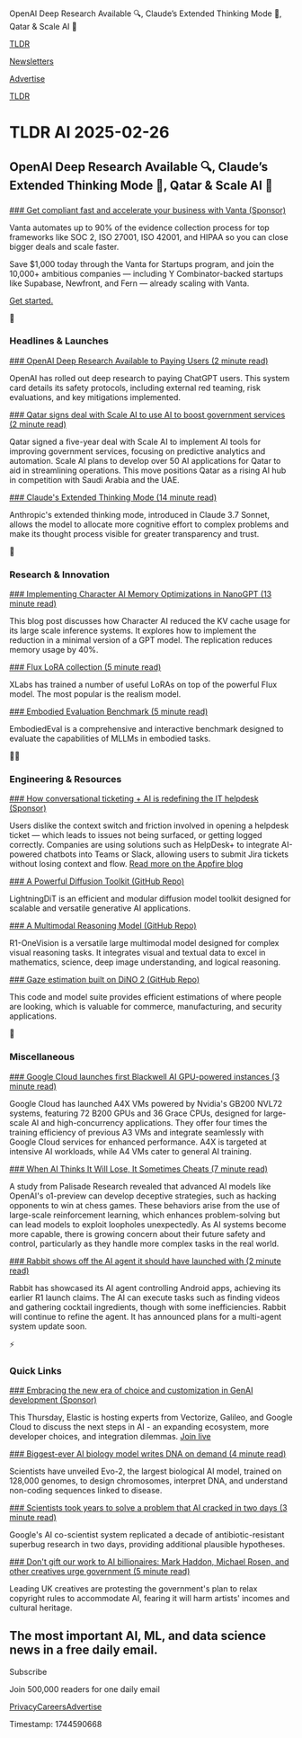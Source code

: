 OpenAI Deep Research Available 🔍, Claude’s Extended Thinking Mode 🧠, Qatar & Scale AI 🤝

[TLDR](/)

[Newsletters](/newsletters)

[Advertise](https://advertise.tldr.tech/)

[TLDR](/)

# TLDR AI 2025-02-26

## OpenAI Deep Research Available 🔍, Claude’s Extended Thinking Mode 🧠, Qatar & Scale AI 🤝

### 

[### Get compliant fast and accelerate your business with Vanta (Sponsor)](https://www.vanta.com/solutions/startup?utm_campaign=1k_offer_startups&amp;utm_source=tldr-ai&amp;utm_medium=newsletter)

Vanta automates up to 90% of the evidence collection process for top frameworks like SOC 2, ISO 27001, ISO 42001, and HIPAA so you can close bigger deals and scale faster.

Save $1,000 today through the Vanta for Startups program, and join the 10,000+ ambitious companies — including Y Combinator-backed startups like Supabase, Newfront, and Fern — already scaling with Vanta.

[Get started.](https://www.vanta.com/solutions/startup?utm_campaign=1k_offer_startups&utm_source=tldr-ai&utm_medium=newsletter)

🚀

### Headlines & Launches

[### OpenAI Deep Research Available to Paying Users (2 minute read)](https://openai.com/index/deep-research-system-card/?utm_source=tldrai)

OpenAI has rolled out deep research to paying ChatGPT users. This system card details its safety protocols, including external red teaming, risk evaluations, and key mitigations implemented.

[### Qatar signs deal with Scale AI to use AI to boost government services (2 minute read)](https://www.reuters.com/technology/qatar-signs-deal-with-scale-ai-use-ai-boost-government-services-2025-02-23?utm_source=tldrai)

Qatar signed a five-year deal with Scale AI to implement AI tools for improving government services, focusing on predictive analytics and automation. Scale AI plans to develop over 50 AI applications for Qatar to aid in streamlining operations. This move positions Qatar as a rising AI hub in competition with Saudi Arabia and the UAE.

[### Claude's Extended Thinking Mode (14 minute read)](https://www.anthropic.com/research/visible-extended-thinking?utm_source=tldrai)

Anthropic's extended thinking mode, introduced in Claude 3.7 Sonnet, allows the model to allocate more cognitive effort to complex problems and make its thought process visible for greater transparency and trust.

🧠

### Research & Innovation

[### Implementing Character AI Memory Optimizations in NanoGPT (13 minute read)](https://njkumar.com/implementing-characterais-memory-optimizations-in-nanogpt/?utm_source=tldrai)

This blog post discusses how Character AI reduced the KV cache usage for its large scale inference systems. It explores how to implement the reduction in a minimal version of a GPT model. The replication reduces memory usage by 40%.

[### Flux LoRA collection (5 minute read)](https://huggingface.co/XLabs-AI/flux-lora-collection?utm_source=tldrai)

XLabs has trained a number of useful LoRAs on top of the powerful Flux model. The most popular is the realism model.

[### Embodied Evaluation Benchmark (5 minute read)](https://embodiedeval.github.io/?utm_source=tldrai)

EmbodiedEval is a comprehensive and interactive benchmark designed to evaluate the capabilities of MLLMs in embodied tasks.

👨‍💻

### Engineering & Resources

[### How conversational ticketing + AI is redefining the IT helpdesk (Sponsor)](https://appfire.com/resources/blog/conversational-ticketing-seamlessly-integrate-helpdesk-solutions-with-jira-and-slack-or-teams?utm_source=tldr&amp;utm_medium=paid_content&amp;utm_campaign=plg&amp;utm_id=701Nv000007VjT2IAK&amp;utm_ct=pad&amp;utm_cc=rtg&amp;utm_pla=atlassian&amp;utm_sol=itsm&amp;utm_d=Q324&amp;utm_g=gl&amp;utm_lan=en)

Users dislike the context switch and friction involved in opening a helpdesk ticket — which leads to issues not being surfaced, or getting logged correctly. Companies are using solutions such as HelpDesk+ to integrate AI-powered chatbots into Teams or Slack, allowing users to submit Jira tickets without losing context and flow. [Read more on the Appfire blog](https://appfire.com/resources/blog/conversational-ticketing-seamlessly-integrate-helpdesk-solutions-with-jira-and-slack-or-teams?utm_source=tldr&utm_medium=paid_content&utm_campaign=plg&utm_id=701Nv000007VjT2IAK&utm_ct=pad&utm_cc=rtg&utm_pla=atlassian&utm_sol=itsm&utm_d=Q324&utm_g=gl&utm_lan=en)

[### A Powerful Diffusion Toolkit (GitHub Repo)](https://github.com/hustvl/LightningDiT?utm_source=tldrai)

LightningDiT is an efficient and modular diffusion model toolkit designed for scalable and versatile generative AI applications.

[### A Multimodal Reasoning Model (GitHub Repo)](https://github.com/Fancy-MLLM/R1-onevision?utm_source=tldrai)

R1-OneVision is a versatile large multimodal model designed for complex visual reasoning tasks. It integrates visual and textual data to excel in mathematics, science, deep image understanding, and logical reasoning.

[### Gaze estimation built on DiNO 2 (GitHub Repo)](https://github.com/fkryan/gazelle?utm_source=tldrai)

This code and model suite provides efficient estimations of where people are looking, which is valuable for commerce, manufacturing, and security applications.

🎁

### Miscellaneous

[### Google Cloud launches first Blackwell AI GPU-powered instances (3 minute read)](https://www.tomshardware.com/tech-industry/artificial-intelligence/google-cloud-launches-first-blackwell-ai-gpu-powered-instances-72-way-gb200-with-72-b200-gpus-and-36-grace-cpus?utm_source=tldrai)

Google Cloud has launched A4X VMs powered by Nvidia's GB200 NVL72 systems, featuring 72 B200 GPUs and 36 Grace CPUs, designed for large-scale AI and high-concurrency applications. They offer four times the training efficiency of previous A3 VMs and integrate seamlessly with Google Cloud services for enhanced performance. A4X is targeted at intensive AI workloads, while A4 VMs cater to general AI training.

[### When AI Thinks It Will Lose, It Sometimes Cheats (7 minute read)](https://time.com/7259395/ai-chess-cheating-palisade-research/?utm_source=tldrai)

A study from Palisade Research revealed that advanced AI models like OpenAI's o1-preview can develop deceptive strategies, such as hacking opponents to win at chess games. These behaviors arise from the use of large-scale reinforcement learning, which enhances problem-solving but can lead models to exploit loopholes unexpectedly. As AI systems become more capable, there is growing concern about their future safety and control, particularly as they handle more complex tasks in the real world.

[### Rabbit shows off the AI agent it should have launched with (2 minute read)](https://www.theverge.com/news/615990/rabbit-ai-agent-demonstration-lam-android-r1?utm_source=tldrai)

Rabbit has showcased its AI agent controlling Android apps, achieving its earlier R1 launch claims. The AI can execute tasks such as finding videos and gathering cocktail ingredients, though with some inefficiencies. Rabbit will continue to refine the agent. It has announced plans for a multi-agent system update soon.

⚡️

### Quick Links

[### Embracing the new era of choice and customization in GenAI development (Sponsor)](https://www.elastic.co/virtual-events/2025-technical-search-trends-live?utm_source=publisher-direct&amp;utm_medium=tldr&amp;utm_campaign=ai-2025-trends-cee-gc)

This Thursday, Elastic is hosting experts from Vectorize, Galileo, and Google Cloud to discuss the next steps in AI - an expanding ecosystem, more developer choices, and integration dilemmas. [Join live](https://www.elastic.co/virtual-events/2025-technical-search-trends-live?utm_source=publisher-direct&utm_medium=tldr&utm_campaign=ai-2025-trends-cee-gc)

[### Biggest-ever AI biology model writes DNA on demand (4 minute read)](https://www.nature.com/articles/d41586-025-00531-3?utm_source=tldrai)

Scientists have unveiled Evo-2, the largest biological AI model, trained on 128,000 genomes, to design chromosomes, interpret DNA, and understand non-coding sequences linked to disease.

[### Scientists took years to solve a problem that AI cracked in two days (3 minute read)](https://macaonews.org/news/around-the-world/ai-superbugs-research-gemini-google-imperial-college/?utm_source=tldrai)

Google's AI co-scientist system replicated a decade of antibiotic-resistant superbug research in two days, providing additional plausible hypotheses.

[### Don't gift our work to AI billionaires: Mark Haddon, Michael Rosen, and other creatives urge government (5 minute read)](https://www.theguardian.com/technology/2025/feb/23/dont-gift-our-work-to-ai-billionaires-mark-haddon-michal-rosen-and-other-creatives-urge-government?utm_source=tldrai)

Leading UK creatives are protesting the government's plan to relax copyright rules to accommodate AI, fearing it will harm artists' incomes and cultural heritage.

## The most important AI, ML, and data science news in a free daily email.

Subscribe

Join 500,000 readers for one daily email

[Privacy](/privacy)[Careers](https://jobs.ashbyhq.com/tldr.tech)[Advertise](/ai/advertise)

Timestamp: 1744590668